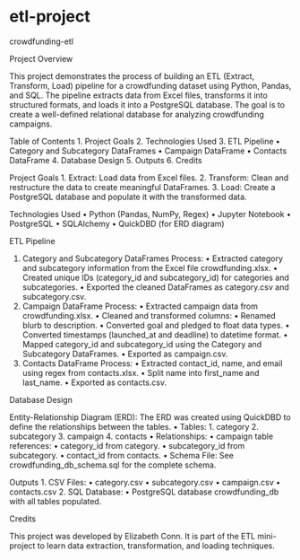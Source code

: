 # etl-project
crowdfunding-etl

Project Overview

This project demonstrates the process of building an ETL (Extract, Transform, Load) pipeline for a crowdfunding dataset using Python, Pandas, and SQL. The pipeline extracts data from Excel files, transforms it into structured formats, and loads it into a PostgreSQL database. The goal is to create a well-defined relational database for analyzing crowdfunding campaigns.

Table of Contents
	1.	Project Goals
	2.	Technologies Used
	3.	ETL Pipeline
	    •	Category and Subcategory DataFrames
	    •	Campaign DataFrame
	    •	Contacts DataFrame
	4.	Database Design
	5.	Outputs
	6.	Credits

Project Goals
	1.	Extract: Load data from Excel files.
	2.	Transform: Clean and restructure the data to create meaningful DataFrames.
	3.	Load: Create a PostgreSQL database and populate it with the transformed data.

Technologies Used
	•	Python (Pandas, NumPy, Regex)
	•	Jupyter Notebook
	•	PostgreSQL
	•	SQLAlchemy
	•	QuickDBD (for ERD diagram)

ETL Pipeline

1. Category and Subcategory DataFrames
Process:
	•	Extracted category and subcategory information from the Excel file crowdfunding.xlsx.
	•	Created unique IDs (category_id and subcategory_id) for categories and subcategories.
	•	Exported the cleaned DataFrames as category.csv and subcategory.csv.
2. Campaign DataFrame
Process:
	•	Extracted campaign data from crowdfunding.xlsx.
	•	Cleaned and transformed columns:
	•	Renamed blurb to description.
	•	Converted goal and pledged to float data types.
	•	Converted timestamps (launched_at and deadline) to datetime format.
	•	Mapped category_id and subcategory_id using the Category and Subcategory DataFrames.
	•	Exported as campaign.csv.
3. Contacts DataFrame
Process:
	•	Extracted contact_id, name, and email using regex from contacts.xlsx.
	•	Split name into first_name and last_name.
	•	Exported as contacts.csv.

Database Design

Entity-Relationship Diagram (ERD):
The ERD was created using QuickDBD to define the relationships between the tables.
	•	Tables:
	    1.	category
	    2.	subcategory
	    3.	campaign
	    4.	contacts
	•	Relationships:
	    •	campaign table references:
	        •	category_id from category.
	        •	subcategory_id from subcategory.
	        •	contact_id from contacts.
	•	Schema File: See crowdfunding_db_schema.sql for the complete schema.

Outputs
	1.	CSV Files:
	    •	category.csv
	    •	subcategory.csv
	    •	campaign.csv
	    •	contacts.csv
	2.	SQL Database:
	    •	PostgreSQL database crowdfunding_db with all tables populated.

Credits

This project was developed by Elizabeth Conn. It is part of the ETL mini-project to learn data extraction, transformation, and loading techniques.